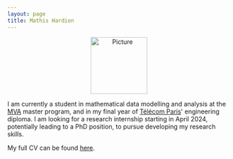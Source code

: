 ```yaml
---
layout: page
title: Mathis Hardion
---
```

<p style="text-align: center;"><img src="https://mhardion.github.io/assets/img/pro.jpg" alt="Picture" width="128"></p>

I am currently a student in mathematical data modelling and analysis at the [MVA](https://www.master-mva.com) master program, and in my final year of [Télécom Paris](https://www.telecom-paris.fr)' engineering diploma. I am looking for a research internship starting in April 2024, potentially leading to a PhD position, to pursue developing my research skills.

My full CV can be found [here](assets/pdf/cv.pdf).
